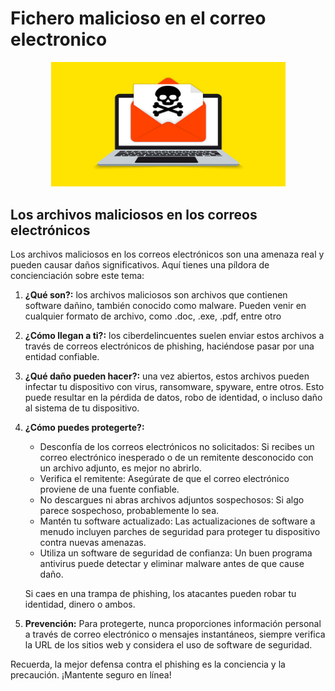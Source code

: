 # Fichero malicioso en el correo electronico

<div align="center" data-full-width="false">

<figure><img src="../../../../.gitbook/assets/archivos-maliciosos-reciben-empresas-espana-correo-electronico.jpg" alt="" width="375"><figcaption></figcaption></figure>

</div>

## Los archivos maliciosos en los correos electrónicos

Los archivos maliciosos en los correos electrónicos son una amenaza real y pueden causar daños significativos. Aquí tienes una píldora de concienciación sobre este tema:

1. **¿Qué son?:** los archivos maliciosos son archivos que contienen software dañino, también conocido como malware. Pueden venir en cualquier formato de archivo, como .doc, .exe, .pdf, entre otro
2. **¿Cómo llegan a ti?:** los ciberdelincuentes suelen enviar estos archivos a través de correos electrónicos de phishing, haciéndose pasar por una entidad confiable.
3. **¿Qué daño pueden hacer?:** una vez abiertos, estos archivos pueden infectar tu dispositivo con virus, ransomware, spyware, entre otros. Esto puede resultar en la pérdida de datos, robo de identidad, o incluso daño al sistema de tu dispositivo.
4.  **¿Cómo puedes protegerte?:**

    * Desconfía de los correos electrónicos no solicitados: Si recibes un correo electrónico inesperado o de un remitente desconocido con un archivo adjunto, es mejor no abrirlo.
    * Verifica el remitente: Asegúrate de que el correo electrónico proviene de una fuente confiable.
    * No descargues ni abras archivos adjuntos sospechosos: Si algo parece sospechoso, probablemente lo sea.
    * Mantén tu software actualizado: Las actualizaciones de software a menudo incluyen parches de seguridad para proteger tu dispositivo contra nuevas amenazas.
    * Utiliza un software de seguridad de confianza: Un buen programa antivirus puede detectar y eliminar malware antes de que cause daño.

    Si caes en una trampa de phishing, los atacantes pueden robar tu identidad, dinero o ambos.
5. **Prevención:** Para protegerte, nunca proporciones información personal a través de correo electrónico o mensajes instantáneos, siempre verifica la URL de los sitios web y considera el uso de software de seguridad.

Recuerda, la mejor defensa contra el phishing es la conciencia y la precaución. ¡Mantente seguro en línea!
